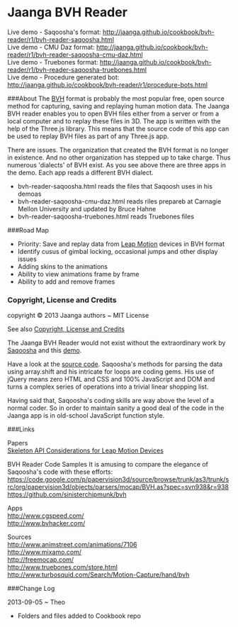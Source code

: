 Jaanga BVH Reader
=================

Live demo - Saqoosha's format: http://jaanga.github.io/cookbook/bvh-reader/r1/bvh-reader-saqoosha.html  
Live demo - CMU Daz format: http://jaanga.github.io/cookbook/bvh-reader/r1/bvh-reader-saqoosha-cmu-daz.html  
Live demo - Truebones format: http://jaanga.github.io/cookbook/bvh-reader/r1/bvh-reader-saqoosha-truebones.html  
Live demo - Procedure generated bot: http://jaanga.github.io/cookbook/bvh-reader/r1/procedure-bots.html  


###About
The [BVH](http://en.wikipedia.org/wiki/Biovision_Hierarchy) format is probably the most popular free, 
open source method for capturing, saving and replaying human motion data. The Jaanga BVH reader enables you 
to open BVH files either from a server or from a local computer and to replay these files in 3D. 
The app is written with the help of the Three.js library. 
This means that the source code of this app can be used to replay BVH files as part of any Three.js app.

There are issues. The organization that created the BVH format is no longer in existence. 
And no other organization has stepped up to take charge. Thus numerous 'dialects' of BVH exist. 
As you see above there are three apps in the demo. Each app reads a different BVH dialect.

* bvh-reader-saqoosha.html reads the files that Saqoosh uses in his demoas
* bvh-reader-saqoosha-cmu-daz.html reads riles prepareb at Carnagie Mellon University and updated by Bruce Hahne
* bvh-reader-saqoosha-truebones.html reads Truebones files

###Road Map
* Priority: Save and replay data from [Leap Motion](http://leapmotion.com) devices in BVH format
* Identify cusus of gimbal locking, occasional jumps and other display issues 
* Adding skins to the animations
* Ability to view animations frame by frame
* Ability to add and remove frames 


### Copyright, License and Credits
copyright &copy; 2013 Jaanga authors ~ MIT License

See also [Copyright, License and Credits](https://github.com/jaanga/cookbook/blob/gh-pages/bvh-reader/copyright-license-credits.md)  

The Jaanga BVH Reader would not exist without the extraordinary work by [Saqoosha](http://saqoo.sh/a/) 
and this [demo](http://saqoo.sh/a/labs/perfume/3/).  

Have a look at the [source code](http://saqoo.sh/a/labs/perfume/3/scripts/parser.js).
Saqoosha's methods for parsing the data using array.shift and his intricate for loops are coding gems.
His use of jQuery means zero HTML and CSS and 100% JavaScript and DOM 
and turns a complex series of operations into a trivial linear shopping list.

Having said that, Saqoosha's coding skills are way above the level of a normal coder. 
So in order to maintain sanity a good deal of the code in the Jaanga app is in old-school JavaScript function style.

###Links

Papers  
[Skeleton API Considerations for Leap Motion Devices](https://docs.google.com/document/d/1jVB3RP0Xnhp_py0hhbbZ8jZtHW-MSkxbGKEUPWwtMos/edit#heading=h.2cmd03se8bwk)  

BVH Reader Code Samples
It is amusing to compare the elegance of Saqoosha's code with these efforts:  
https://code.google.com/p/papervision3d/source/browse/trunk/as3/trunk/src/org/papervision3d/objects/parsers/mocap/BVH.as?spec=svn938&r=938  
https://github.com/sinisterchipmunk/bvh


Apps  
http://www.cgspeed.com/  
http://www.bvhacker.com/  

Sources  
http://www.animstreet.com/animations/7106  
http://www.mixamo.com/  
http://freemocap.com/  
http://www.truebones.com/store.html
http://www.turbosquid.com/Search/Motion-Capture/hand/bvh  


###Change Log

2013-09-05 ~ Theo
* Folders and files added to Cookbook repo